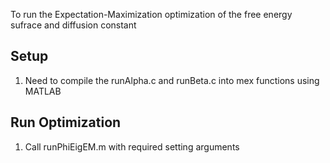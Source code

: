 To run the Expectation-Maximization optimization of the free energy sufrace and diffusion constant 

## Setup
1.  Need to compile the runAlpha.c and runBeta.c into mex functions using MATLAB

## Run Optimization
1.  Call runPhiEigEM.m with required setting arguments
